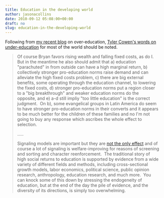 ```yaml
---
title: Education in the developing world
author: jasonacollins
date: 2010-09-12 05:08:00+00:00
draft: no
slug: education-in-the-developing-world
---
```


Following from [my recent blog](https://jasoncollins.blog/should-we-tax-education/) on over-education, [Tyler Cowen's words on under-education](http://www.marginalrevolution.com/marginalrevolution/2010/09/my-debate-with-bryan-caplan-on-education.html) for most of the world should be noted.

>Of course Bryan favors rising wealth and falling fixed costs, as do I.  But in the meantime he also should admit that a) education "parachuted" in from outside can have a high marginal return, b) collectively stronger pro-education norms raise demand and can alleviate the high fixed costs problem, c) there are big external benefits, some operating through the education channel, to lowering the fixed costs, d) stronger pro-education norms put a region closer to a "big breakthrough" and weaker education norms do the opposite, and e) a-d still impliy "too little education" is the correct judgment.  On b), some evangelical groups in Latin America do seem to have stronger pro-education norms in their converts and it appears to be much better for the children of these families and no I'm not going to buy any response which ascribes the whole effect to selection.
>
>.....
>
>Signaling models are important but they are [not the only effect](http://volokh.com/2010/09/06/debating-the-signaling-model-of-education/?utm_source=feedburner&utm_medium=feed&utm_campaign=Feed:+volokh/mainfeed+%28The+Volokh+Conspiracy%29) and of course a lot of signaling is welfare-improving for reasons of screening and sorting and character reenforcement.  The traditional story of high social returns to education is supported by evidence from a wide variety of different fields and methods, including cross-sectional growth models, labor economics, political science, public opinion research, anthropology, education research, and much more.  You can knock some of this down by stressing the endogeneity of education, but at the end of the day the pile of evidence, and the diversity of its directions, is simply too overwhelming.
